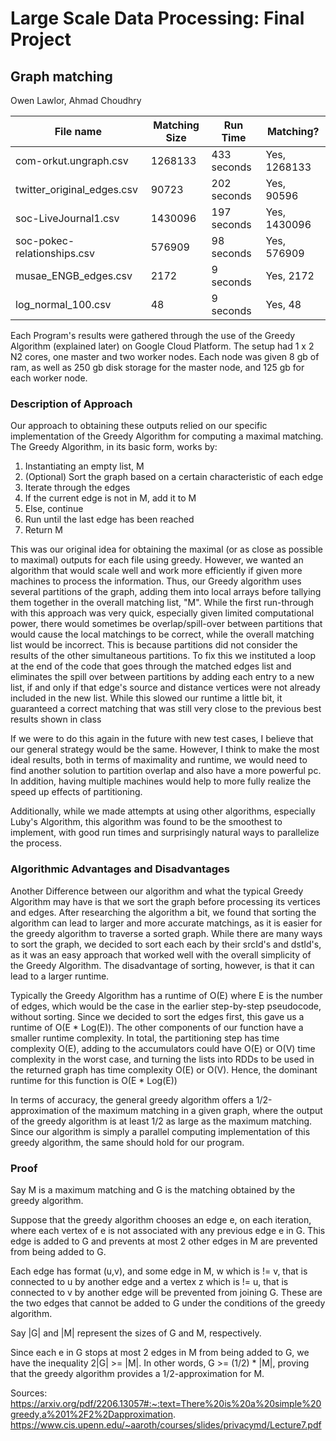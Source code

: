 # Large Scale Data Processing: Final Project
## Graph matching
Owen Lawlor, Ahmad Choudhry  

|           File name           |        Matching Size         |        Run Time              |  Matching?   |
| ------------------------------| ---------------------------- | ---------------------------- | ------------ |
| com-orkut.ungraph.csv         | 1268133                      |         433 seconds          | Yes, 1268133 |
| twitter_original_edges.csv    | 90723                        |         202 seconds          | Yes, 90596   | 
| soc-LiveJournal1.csv          | 1430096                      |         197 seconds          | Yes, 1430096 |
| soc-pokec-relationships.csv   | 576909                       |         98 seconds           | Yes, 576909  |
| musae_ENGB_edges.csv          | 2172                         |         9 seconds            | Yes, 2172    |
| log_normal_100.csv            | 48                           |         9 seconds            | Yes, 48      |

Each Program's results were gathered through the use of the Greedy Algorithm (explained later) on Google Cloud Platform. The setup had 1 x 2 N2 cores, one master and two worker nodes. Each node was given 8 gb of ram, as well as 250 gb disk storage for the master node, and 125 gb for each worker node. 

### Description of Approach
Our approach to obtaining these outputs relied on our specific implementation of the Greedy Algorithm for computing a maximal matching. The Greedy Algorithm, in its basic form, works by:
1.  Instantiating an empty list, M
2.  (Optional) Sort the graph based on a certain characteristic of each edge
3.  Iterate through the edges
4.  If the current edge is not in M, add it to M
5.  Else, continue
6.  Run until the last edge has been reached
7.  Return M

This was our original idea for obtaining the maximal (or as close as possible to maximal) outputs for each file using greedy. However, we wanted an algorithm that would scale well and work more efficiently if given more machines to process the information. Thus, our Greedy algorithm uses several partitions of the graph, adding them into local arrays before tallying them together in the overall matching list, "M". While the first run-through with this approach was very quick, especially given limited computational power, there would sometimes be overlap/spill-over between partitions that would cause the local matchings to be correct, while the overall matching list would be incorrect. This is because partitions did not consider the results of the other simultaneous partitions. To fix this we instituted a loop at the end of the code that goes through the matched edges list and eliminates the spill over between partitions by adding each entry to a new list, if and only if that edge's source and distance vertices were not already included in the new list. While this slowed our runtime a little bit, it guaranteed a correct matching that was still very close to the previous best results shown in class

If we were to do this again in the future with new test cases, I believe that our general strategy would be the same. However, I think to make the most ideal results, both in terms of maximality and runtime, we would need to find another solution to partition overlap and also have a more powerful pc. In addition, having multiple machines would help to more fully realize the speed up effects of partitioning.

Additionally, while we made attempts at using other algorithms, especially Luby's Algorithm, this algorithm was found to be the smoothest to implement, with good run times and surprisingly natural ways to parallelize the process.

### Algorithmic Advantages and Disadvantages

Another Difference between our algorithm and what the typical Greedy Algorithm may have is that we sort the graph before processing its vertices and edges. After researching the algorithm a bit, we found that sorting the algorithm can lead to larger and more accurate matchings, as it is easier for the greedy algorithm to traverse a sorted graph. While there are many ways to sort the graph, we decided to sort each each by their srcId's and dstId's, as it was an easy approach that worked well with the overall simplicity of the Greedy Algorithm. The disadvantage of sorting, however, is that it can lead to a larger runtime.

Typically the Greedy Algorithm has a runtime of O(E) where E is the number of edges, which would be the case in the earlier step-by-step pseudocode, without sorting. Since we decided to sort the edges first, this gave us a runtime of O(E * Log(E)). The other components of our function have a smaller runtime complexity. In total, the partitioning step has time complexity O(E), adding to the accumulators could have O(E) or O(V) time complexity in the worst case, and turning the lists into RDDs to be used in the returned graph has time complexity O(E) or O(V). Hence, the dominant runtime for this function is O(E * Log(E))

In terms of accuracy, the general greedy algorithm offers a 1/2-approximation of the maximum matching in a given graph, where the output of the greedy algorithm is at least 1/2 as large as the maximum matching. Since our algorithm is simply a parallel computing implementation of this greedy algorithm, the same should hold for our program. 

### Proof

Say M is a maximum matching and G is the matching obtained by the greedy algorithm. 

Suppose that the greedy algorithm chooses an edge e, on each iteration, where each vertex of e is not associated with any previous edge e in G. This edge is added to G and prevents at most 2 other edges in M are prevented from being added to G. 

Each edge has format (u,v), and some edge in M, w which is != v, that is connected to u by another edge and a vertex z which is != u, that is connected to v by another edge will be prevented from joining G. These are the two edges that cannot be added to G under the conditions of the greedy algorithm. 

Say |G| and |M| represent the sizes of G and M, respectively. 

Since each e in G stops at most 2 edges in M from being added to G, we have the inequality 2|G| >= |M|. In other words, G >= (1/2) * |M|, proving that the greedy algorithm provides a 1/2-approximation for M.

Sources: https://arxiv.org/pdf/2206.13057#:~:text=There%20is%20a%20simple%20greedy,a%201%2F2%2Dapproximation.
         https://www.cis.upenn.edu/~aaroth/courses/slides/privacymd/Lecture7.pdf

  
 
